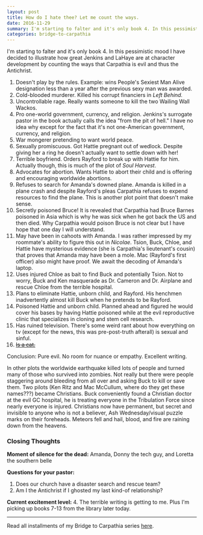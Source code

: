 ```yaml
---
layout: post
title: How do I hate thee? Let me count the ways.
date: 2016-11-29
summary: I'm starting to falter and it's only book 4. In this pessimistic mood I have decided to illustrate how great Jenkins and LaHaye are at character development by counting the ways...
categories: bridge-to-carpathia
---
```

I'm starting to falter and it's only book 4. In this pessimistic mood I have decided to illustrate how great Jenkins and LaHaye are at character development by counting the ways that Carpathia is evil and thus the Antichrist.

<ol>
<li>Doesn't play by the rules. Example: wins People's Sexiest Man Alive designation less than a year after the previous sexy man was awarded.</li>
<li>Cold-blooded murderer. Killed his corrupt financiers in <em>Left Behind.</em></li>
<li>Uncontrollable rage. Really wants someone to kill the two Wailing Wall Wackos.</li>
<li>Pro one-world government, currency, and religion. Jenkins's surrogate pastor in the book actually calls the idea "from the pit of hell." I have no idea why except for the fact that it's not one-American government, currency, and religion.</li>
<li>War mongerer pretending to want world peace.</li>
<li>Sexually promiscuous. Got Hattie pregnant out of wedlock. Despite giving her a ring he doesn't actually want to settle down with her!</li>
<li>Terrible boyfriend. Orders Rayford to break up with Hattie for him. Actually though, this is much of the plot of <em>Soul Harvest</em>.</li>
<li>Advocates for abortion. Wants Hattie to abort their child and is offering and encouraging worldwide abortions.</li>
<li>Refuses to search for Amanda's downed plane. Amanda is killed in a plane crash and despite Rayford's pleas Carpathia refuses to expend resources to find the plane. This is another plot point that doesn't make sense.</li>
<li>Secretly poisoned Bruce! It is revealed that Carpathia had Bruce Barnes poisoned in Asia which is why he was sick when he got back the US and then died. Why Carpathia would poison Bruce is not clear but I have hope that one day I will understand.</li>
<li>May have been in cahoots with Amanda. I was rather impressed by my roommate's ability to figure this out in <em>Nicolae</em>. Tsion, Buck, Chloe, and Hattie have mysterious evidence (she is Carpathia's lieutenant's cousin) that proves that Amanda may have been a mole. Mac (Rayford's first officer) also might have proof. We await the decoding of Amanda's laptop.</li>
<li>Uses injured Chloe as bait to find Buck and potentially Tsion. Not to worry, Buck and Ken masquerade as Dr. Cameron and Dr. Airplane and rescue Chloe from the terrible hospital.</li>
<li>Plans to eliminate Hattie, unborn child, and Rayford. His henchmen inadvertently almost kill Buck when he pretends to be Rayford.</li>
<li>Poisoned Hattie and unborn child. Planned ahead and figured he would cover his bases by having Hattie poisoned while at the evil reproductive clinic that specializes in cloning and stem cell research.</li>
<li>Has ruined television. There's some weird rant about how everything on tv (except for the news, this was pre-post-truth afterall) is sexual and sinful.</li>
<li><a href="hsureads.github.io/bridge-to-carpathia/2016/11/23/guest-post-the-worst-part/"><strike>Is a cat.</strike></a></li>
</ol>

<p>Conclusion: Pure evil. No room for nuance or empathy. Excellent writing.</p>

<p>In other plots the worldwide earthquake killed lots of people and turned many of those who survived into zombies. Not really but there were people staggering around bleeding from all over and asking Buck to kill or save them. Two pilots (Ken Ritz and Mac McCullum, where do they get these names???) became Christians. Buck conveniently found a Christian doctor at the evil GC hospital, he is treating everyone in the Tribulation Force since nearly everyone is injured. Christians now have permanent, but secret and invisible to anyone who is not a believer, Ash Wednesday/visual puzzle marks on their foreheads. Meteors fell and hail, blood, and fire are raining down from the heavens.</p>

<h3>Closing Thoughts</h3>

**Moment of silence for the dead:** Amanda, Donny the tech guy, and Loretta the southern belle

**Questions for your pastor:**
<ol>
<li>Does our church have a disaster search and rescue team?</li>
<li>Am I the Antichrist if I ghosted my last kind-of relationship?</li>
</ol>

**Current excitement level:** 4. The terrible writing is getting to me. Plus I'm picking up books 7-13 from the library later today.
<hr>
Read all installments of my Bridge to Carpathia series <a href="https://hsureads.github.io/category/bridge-to-carpathia/">here</a>.
